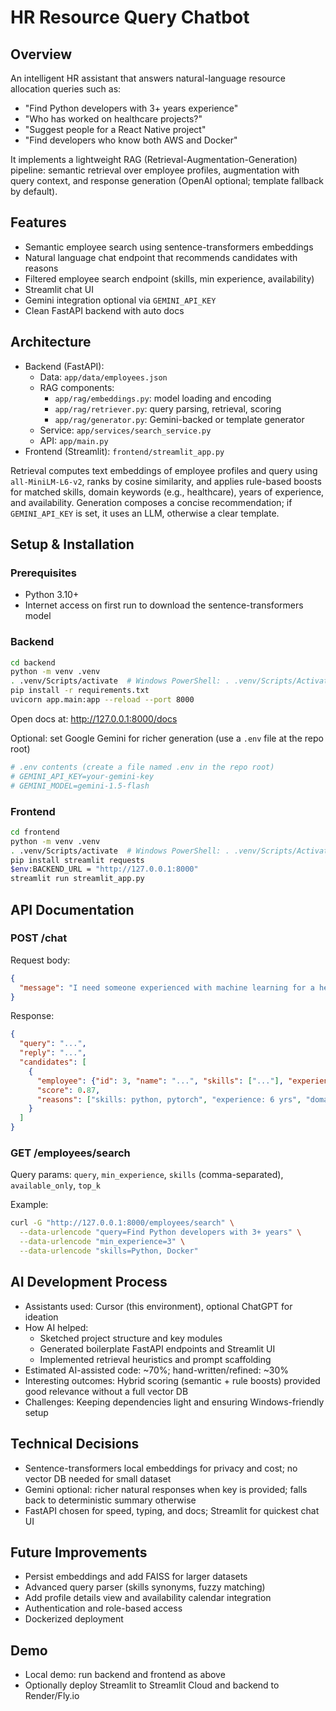 # HR Resource Query Chatbot

## Overview
An intelligent HR assistant that answers natural-language resource allocation queries such as:
- "Find Python developers with 3+ years experience"
- "Who has worked on healthcare projects?"
- "Suggest people for a React Native project"
- "Find developers who know both AWS and Docker"

It implements a lightweight RAG (Retrieval-Augmentation-Generation) pipeline: semantic retrieval over employee profiles, augmentation with query context, and response generation (OpenAI optional; template fallback by default).

## Features
- Semantic employee search using sentence-transformers embeddings
- Natural language chat endpoint that recommends candidates with reasons
- Filtered employee search endpoint (skills, min experience, availability)
- Streamlit chat UI
- Gemini integration optional via `GEMINI_API_KEY`
- Clean FastAPI backend with auto docs

## Architecture
- Backend (FastAPI):
  - Data: `app/data/employees.json`
  - RAG components:
    - `app/rag/embeddings.py`: model loading and encoding
    - `app/rag/retriever.py`: query parsing, retrieval, scoring
    - `app/rag/generator.py`: Gemini-backed or template generator
  - Service: `app/services/search_service.py`
  - API: `app/main.py`
- Frontend (Streamlit): `frontend/streamlit_app.py`

Retrieval computes text embeddings of employee profiles and query using `all-MiniLM-L6-v2`, ranks by cosine similarity, and applies rule-based boosts for matched skills, domain keywords (e.g., healthcare), years of experience, and availability. Generation composes a concise recommendation; if `GEMINI_API_KEY` is set, it uses an LLM, otherwise a clear template.

## Setup & Installation

### Prerequisites
- Python 3.10+
- Internet access on first run to download the sentence-transformers model

### Backend
```bash
cd backend
python -m venv .venv
. .venv/Scripts/activate  # Windows PowerShell: . .venv/Scripts/Activate.ps1
pip install -r requirements.txt
uvicorn app.main:app --reload --port 8000
```
Open docs at: http://127.0.0.1:8000/docs

Optional: set Google Gemini for richer generation (use a `.env` file at the repo root)
```bash
# .env contents (create a file named .env in the repo root)
# GEMINI_API_KEY=your-gemini-key
# GEMINI_MODEL=gemini-1.5-flash
```

### Frontend
```bash
cd frontend
python -m venv .venv
. .venv/Scripts/activate  # Windows PowerShell: . .venv/Scripts/Activate.ps1
pip install streamlit requests
$env:BACKEND_URL = "http://127.0.0.1:8000"
streamlit run streamlit_app.py
```

## API Documentation

### POST /chat
Request body:
```json
{
  "message": "I need someone experienced with machine learning for a healthcare project"
}
```
Response:
```json
{
  "query": "...",
  "reply": "...",
  "candidates": [
    {
      "employee": {"id": 3, "name": "...", "skills": ["..."], "experience_years": 6, "projects": ["..."], "availability": "available"},
      "score": 0.87,
      "reasons": ["skills: python, pytorch", "experience: 6 yrs", "domain: healthcare"]
    }
  ]
}
```

### GET /employees/search
Query params: `query`, `min_experience`, `skills` (comma-separated), `available_only`, `top_k`

Example:
```bash
curl -G "http://127.0.0.1:8000/employees/search" \
  --data-urlencode "query=Find Python developers with 3+ years" \
  --data-urlencode "min_experience=3" \
  --data-urlencode "skills=Python, Docker"
```

## AI Development Process
- Assistants used: Cursor (this environment), optional ChatGPT for ideation
- How AI helped:
  - Sketched project structure and key modules
  - Generated boilerplate FastAPI endpoints and Streamlit UI
  - Implemented retrieval heuristics and prompt scaffolding
- Estimated AI-assisted code: ~70%; hand-written/refined: ~30%
- Interesting outcomes: Hybrid scoring (semantic + rule boosts) provided good relevance without a full vector DB
- Challenges: Keeping dependencies light and ensuring Windows-friendly setup

## Technical Decisions
- Sentence-transformers local embeddings for privacy and cost; no vector DB needed for small dataset
- Gemini optional: richer natural responses when key is provided; falls back to deterministic summary otherwise
- FastAPI chosen for speed, typing, and docs; Streamlit for quickest chat UI

## Future Improvements
- Persist embeddings and add FAISS for larger datasets
- Advanced query parser (skills synonyms, fuzzy matching)
- Add profile details view and availability calendar integration
- Authentication and role-based access
- Dockerized deployment

## Demo
- Local demo: run backend and frontend as above
- Optionally deploy Streamlit to Streamlit Cloud and backend to Render/Fly.io 